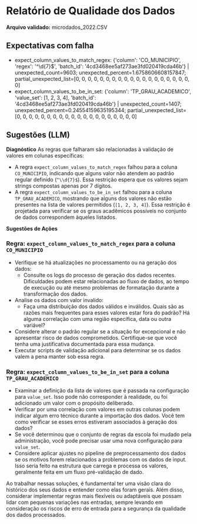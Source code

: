# Relatório de Qualidade dos Dados

**Arquivo validado:** microdados_2022.CSV

## Expectativas com falha
- expect_column_values_to_match_regex: {'column': 'CO_MUNICIPIO', 'regex': '^\\d{7}$', 'batch_id': '4cd3468ee5af273ae3fd020419cda46b'} | unexpected_count=9603; unexpected_percent=1.6758606608157847; partial_unexpected_list=[0, 0, 0, 0, 0, 0, 0, 0, 0, 0, 0, 0, 0, 0, 0, 0, 0, 0, 0, 0]
- expect_column_values_to_be_in_set: {'column': 'TP_GRAU_ACADEMICO', 'value_set': [1, 2, 3, 4], 'batch_id': '4cd3468ee5af273ae3fd020419cda46b'} | unexpected_count=1407; unexpected_percent=0.24554159635195344; partial_unexpected_list=[0, 0, 0, 0, 0, 0, 0, 0, 0, 0, 0, 0, 0, 0, 0, 0, 0, 0, 0, 0]

## Sugestões (LLM)
**Diagnóstico**
As regras que falharam são relacionadas à validação de valores em colunas específicas:

*   A regra `expect_column_values_to_match_regex` falhou para a coluna `CO_MUNICIPIO`, indicando que alguns valor não atendem ao padrão regular definido (`^\\d{7}$`). Essa restrição espera que os valores sejam strings compostas apenas por 7 dígitos.
*   A regra `expect_column_values_to_be_in_set` falhou para a coluna `TP_GRAU_ACADEMICO`, mostrando que alguns dos valores não estão presentes na lista de valores permitidos (`[1, 2, 3, 4]`). Essa restrição é projetada para verificar se os graus acadêmicos possíveis no conjunto de dados correspondem àqueles listados.

**Sugestões de Ações**

### Regra: `expect_column_values_to_match_regex` para a coluna `CO_MUNICIPIO`

*   Verifique se há atualizações no processamento ou na geração dos dados:
    *   Consulte os logs do processo de geração dos dados recentes. Dificuldades podem estar relacionadas ao fluxo de dados, ao tempo de execução ou até mesmo problemas de formatação durante a transformação dos dados.
*   Analise os dados com valor invalido:
    *   Faça uma distribuição dos dados válidos e inválidos. Quais são as razões mais frequentes para esses valores estar fora do padrão? Há alguma correlação com uma região específica, data ou outra variável?
*   Considere alterar o padrão regular se a situação for excepcional e não apresentar risco de dados comprometidos. Certifique-se que você tenha uma justificativa documentada para essa mudança.
*   Executar scripts de validação adicional para determinar se os dados valem a pena manter sob essa regra.

### Regra: `expect_column_values_to_be_in_set` para a coluna `TP_GRAU_ACADEMICO`

*   Examinar a definição da lista de valores que é passada na configuração para `value_set`. Isso pode não corresponder à realidade, ou foi adicionado um valor com o propósito deliberado.
*   Verificar por uma correlação com valores em outras colunas podem indicar algum erro técnico durante a importação dos dados. Você tem como verificar se esses erros estiveram associados à geração dos dados?
*   Se você determinou que o conjunto de regras da escola foi mudado pela administração, você pode precisar usar uma nova configuração para `value_set`.
*   Considere aplicar ajustes no pipeline de preprocessamento dos dados se os motivos forem relacionados a problemas com os dados de input. Isso seria feito na estrutura que carrega e processa os valores, geralmente feita em um fluxo pré-validação de dado.

Ao trabalhar nessas soluções, é fundamental ter uma visão clara do histórico dos seus dados e entender como elas foram gerais. Além disso, considerar implementar regras mais flexíveis ou adaptáveis que possam lidar com pequenas variações nas entradas, sempre levando em consideração os riscos de erro de entrada para a segurança da qualidade dos dados processados.
